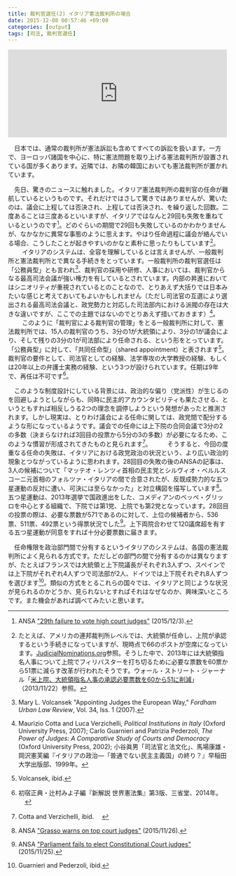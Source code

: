 ```yaml
---
title: 裁判官選任(2) イタリア憲法裁判所の場合
date: 2015-12-08 00:57:46 +09:00
categories: [output]
tags: [司法, 裁判官選任]
---
```


<iframe style="border: 0;" src="https://www.google.com/maps/embed?pb=!1m18!1m12!1m3!1d12344560.33972958!2d3.585612073450231!3d40.941860149421636!2m3!1f0!2f0!3f0!3m2!1i1024!2i768!4f13.1!3m3!1m2!1s0x12d4fe82448dd203%3A0xe22cf55c24635e6f!2z44Kk44K_44Oq44Ki!5e0!3m2!1sja!2sjp!4v1449248298044" width="500" height="200" frameborder="0" allowfullscreen=""></iframe>

　日本では、通常の裁判所が憲法訴訟も含めてすべての訴訟を扱います。一方で、ヨーロッパ諸国を中心に、特に憲法問題を取り上げる憲法裁判所が設置されている国が多くあります。近隣では、お隣の韓国においても憲法裁判所が置かれています。

　先日、驚きのニュースに触れました。イタリア憲法裁判所の裁判官の任命が難航しているというものです。それだけではさして驚きではありませんが、驚いたのは、議会に上程しては否決され、上程しては否決され、を繰り返した回数。二度あることは三度あるといいますが、イタリアではなんと29回も失敗を重ねているというのです[^1]。どのぐらいの期間で29回も失敗しているのかわかりませんが、なかなかに異常な事態のように思えます。やはり任命過程に議会が絡んでいる場合、こうしたことが起きやすいのかなと素朴に思ったりもしています[^2]。
　
　イタリアのシステムは、全容を理解しているとは言えませんが、一般裁判所と憲法裁判所とで異なる手続きをとっています。一般裁判所の裁判官選任は「公務員型」とも言われ[^3]、裁判官の採用や研修、人事においては、裁判官からなる最高司法会議が強い権力を有しているとされています。内部の昇進においてはシニオリティが重視されているとのことなので、とりあえず大括りでは日本みたいな感じと考えておいてもよいかもしれません（ただし司法官の互選により選出される最高司法会議と、政党勢力と対応した司法部内における派閥の存在は大きな違いですが、ここでの主題ではないのでとりあえず措いておきます）[^4]。
　
　このように「裁判官による裁判官の管理」をとる一般裁判所に対して、憲法裁判所では、15人の裁判官のうち、3分の1が大統領により、3分の1が議会により、そして残りの3分の1が司法部により任命される、という形をとっています。「公務員型」に対して、「共同任命型」（shared appointment）と表されます[^5]。裁判官の要件として、司法官としての経験、法学専攻の大学教授の経験、もしくは20年以上の弁護士実務の経験、という3つが設けられています。任期は9年で、再任は不可です[^6]。

　このような制度設計にしている背景には、政治的な偏り（党派性）が生じるのを回避しようとしながらも、同時に民主的アカウンタビリティも果たさせる、というともすれば相反しうる2つの理念を調停しようという発想があったと推測されます。しかし現実は、とりわけ議会による任命に関しては、政党間で配分するような形になっているようです。議会での任命には上下院の合同会議で3分の2の多数（決まらなければ3回目の投票から5分の3の多数）が必要になるため、このような慣習が形成されてきたものと見られます[^7]。
　
　そうすると、今回の度重なる任命の失敗は、イタリアにおける政党政治の状況という、より広い政治的現象とつながっているように思われます。28回目の失敗の後のANSAの記事は、3人の候補について「マッテオ・レンツィ首相の民主党とシルヴィオ・ベルルスコーニ元首相のフォルツァ・イタリアの間で合意されたが、反既成勢力的な五つ星運動の反対に遭い、可決には至らなかった」と対立構図を描写しています[^8]。五つ星運動は、2013年選挙で国政進出をした、コメディアンのベッペ・グリッロを中心とする組織で、下院では第1党、上院でも第2党となっています。28回目の投票の際は、必要な票数が571であるのに対して、上位の候補者から、536票、511票、492票という得票状況でした[^9]。上下両院合わせて120議席超を有する五つ星運動が同意をすれば十分必要票数に届きます。

　任命権限を政治部門間で分有するというイタリアのシステムは、各国の憲法裁判所によく見られる方式です。ただしどの部門の間で分有するのかは異なりますが、たとえばフランスでは大統領と上下院議長がそれぞれ3人ずつ、スペインでは上下院がそれぞれ4人ずつで司法部が2人、ドイツでは上下院それぞれ8人ずつを選びます[^10]。類似の方式をとるこれらの国々では、イタリアと同じような状況が見られるのかどうか、見られないとすればそれはなぜなのか、興味深いところです。また機会があれば調べてみたいと思います。
 
[^1]: ANSA ["29th failure to vote high court judges"](http://www.ansa.it/english/news/politics/2015/12/03/29th-failure-to-vote-high-court-judges_fe99f40e-1f34-4d0e-bfdf-55d40148946c.html) (2015/12/3).

[^2]: たとえば、アメリカの連邦裁判所レベルでは、大統領が任命し、上院が承認するという手続きになっていますが、現時点で66のポストが空席になっています。[JudicialNominations.org](http://judicialnominations.org/)参照。そうした中で、2013年には大統領指名人事について上院でフィリバスターを打ち切るために必要な票数を60票から51票に減らす改革が行われたそうです。ウォール・ストリート・ジャーナル「[米上院、大統領指名人事の承認必要票数を60から51に削減](http://jp.wsj.com/articles/SB10001424052702304152804579212662334856396)」（2013/11/22）参照。

[^3]: Mary L. Volcansek "Appointing Judges the European Way," *Fordham Urban Law Review*, Vol. 34, Iss. 1 (2007).

[^4]: Maurizio Cotta and Luca Verzichelli, *Political Institutions in Italy* (Oxford University Press, 2007); Carlo Guarnieri and Patrizia Pederzoli, *The Power of Judges: A Comparative Study of Courts and Democracy* (Oxford University Press, 2002); 小谷眞男「司法官と法文化」、馬場康雄・岡沢憲芙編『イタリアの政治—「普通でない民主主義国」の終り？』早稲田大学出版部、1999年。

[^5]: Volcansek, ibid.

[^6]: 初宿正典・辻村みよ子編『新解説 世界憲法集』第3版、三省堂、2014年。
　
[^7]: Cotta and Verzichelli, ibid.
　
[^8]: ANSA ["Grasso warns on top court judges"](http://www.ansa.it/english/news/politics/2015/11/26/grasso-warns-on-top-court-judges_e4027d94-e76a-41fe-b7a2-c3bffeb25040.html) (2015/11/26).

[^9]: ANSA ["Parliament fails to elect Constitutional Court judges"](http://www.ansa.it/english/news/2015/11/25/parliament-fails-to-elect-constitutional-court-judges_17019408-498f-4348-b45f-fed7ac64c1f4.html) (2015/11/25).

[^10]: Guarnieri and Pederzoli, ibid.
